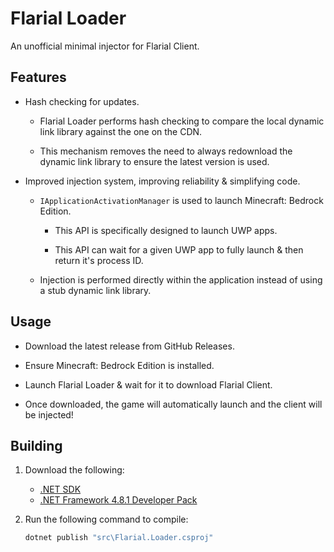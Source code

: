 # Flarial Loader
An unofficial minimal injector for Flarial Client.

## Features

- Hash checking for updates.
  
  - Flarial Loader performs hash checking to compare the local dynamic link library against the one on the CDN.

  - This mechanism removes the need to always redownload the dynamic link library to ensure the latest version is used. 

- Improved injection system, improving reliability & simplifying code.

  - `IApplicationActivationManager` is used to launch Minecraft: Bedrock Edition.
     
     - This API is specifically designed to launch UWP apps.

     - This API can wait for a given UWP app to fully launch & then return it's process ID.

  - Injection is performed directly within the application instead of using a stub dynamic link library.

## Usage

- Download the latest release from GitHub Releases.

- Ensure Minecraft: Bedrock Edition is installed.

- Launch Flarial Loader & wait for it to download Flarial Client.

- Once downloaded, the game will automatically launch and the client will be injected!

## Building
1. Download the following:
    - [.NET SDK](https://dotnet.microsoft.com/en-us/download)
    - [.NET Framework 4.8.1 Developer Pack](https://dotnet.microsoft.com/en-us/download/dotnet-framework/thank-you/net481-developer-pack-offline-installer)

2. Run the following command to compile:

    ```cmd
    dotnet publish "src\Flarial.Loader.csproj"
    ```
